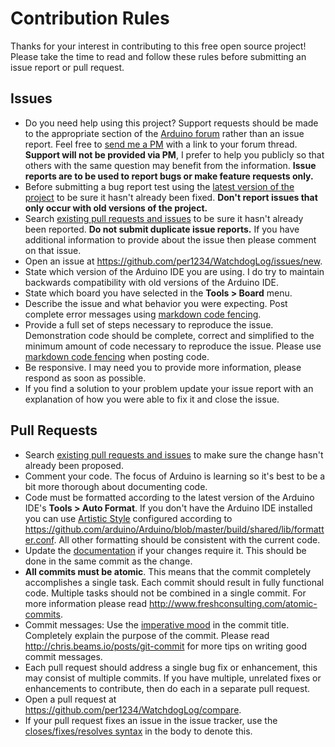 # Contribution Rules
Thanks for your interest in contributing to this free open source project! Please take the time to read and follow these rules before submitting an issue report or pull request.

## Issues
- Do you need help using this project? Support requests should be made to the appropriate section of the [Arduino forum](http://forum.arduino.cc) rather than an issue report. Feel free to [send me a PM](http://forum.arduino.cc/index.php?action=pm;sa=send;u=224903) with a link to your forum thread. **Support will not be provided via PM**, I prefer to help you publicly so that others with the same question may benefit from the information. **Issue reports are to be used to report bugs or make feature requests only.**
- Before submitting a bug report test using the [latest version of the project](https://github.com/per1234/WatchdogLog/archive/master.zip) to be sure it hasn't already been fixed. **Don't report issues that only occur with old versions of the project.**
- Search [existing pull requests and issues](https://github.com/per1234/WatchdogLog/issues?q=) to be sure it hasn't already been reported. **Do not submit duplicate issue reports.** If you have additional information to provide about the issue then please comment on that issue.
- Open an issue at https://github.com/per1234/WatchdogLog/issues/new.
- State which version of the Arduino IDE you are using. I do try to maintain backwards compatibility with old versions of the Arduino IDE.
- State which board you have selected in the **Tools > Board** menu.
- Describe the issue and what behavior you were expecting. Post complete error messages using [markdown code fencing](https://guides.github.com/features/mastering-markdown/#examples).
- Provide a full set of steps necessary to reproduce the issue. Demonstration code should be complete, correct and simplified to the minimum amount of code necessary to reproduce the issue. Please use [markdown code fencing](https://guides.github.com/features/mastering-markdown/#examples) when posting code.
- Be responsive. I may need you to provide more information, please respond as soon as possible.
- If you find a solution to your problem update your issue report with an explanation of how you were able to fix it and close the issue.

## Pull Requests
- Search [existing pull requests and issues](https://github.com/per1234/WatchdogLog/pulls?q=) to make sure the change hasn't already been proposed.
- Comment your code. The focus of Arduino is learning so it's best to be a bit more thorough about documenting code.
- Code must be formatted according to the latest version of the Arduino IDE's **Tools > Auto Format**. If you don't have the Arduino IDE installed you can use [Artistic Style](http://astyle.sourceforge.net) configured according to https://github.com/arduino/Arduino/blob/master/build/shared/lib/formatter.conf. All other formatting should be consistent with the current code.
- Update the [documentation](https://github.com/per1234/WatchdogLog/blob/master/README.md) if your changes require it. This should be done in the same commit as the change.
- **All commits must be atomic**. This means that the commit completely accomplishes a single task. Each commit should result in fully functional code. Multiple tasks should not be combined in a single commit. For more information please read http://www.freshconsulting.com/atomic-commits.
- Commit messages: Use the [imperative mood](http://chris.beams.io/posts/git-commit/#imperative) in the commit title. Completely explain the purpose of the commit. Please read http://chris.beams.io/posts/git-commit for more tips on writing good commit messages.
- Each pull request should address a single bug fix or enhancement, this may consist of multiple commits. If you have multiple, unrelated fixes or enhancements to contribute, then do each in a separate pull request.
- Open a pull request at https://github.com/per1234/WatchdogLog/compare.
- If your pull request fixes an issue in the issue tracker, use the [closes/fixes/resolves syntax](https://help.github.com/articles/closing-issues-via-commit-messages) in the body to denote this.
